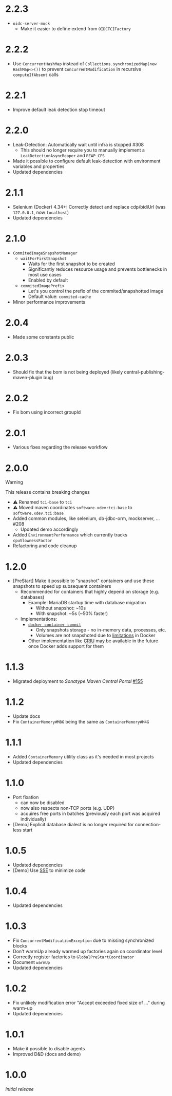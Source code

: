# 2.2.3
* ``oidc-server-mock``
  * Make it easier to define extend from ``OIDCTCIFactory``

# 2.2.2
* Use ``ConcurrentHashMap`` instead of ``Collections.synchronizedMap(new HashMap<>())`` to prevent ``ConcurrentModification`` in recursive ``computeIfAbsent`` calls

# 2.2.1
* Improve default leak detection stop timeout

# 2.2.0
* Leak-Detection: Automatically wait until infra is stopped #308
  * This should no longer require you to manually implement a ``LeakDetectionAsyncReaper`` and ``REAP_CFS``
* Made it possible to configure default leak-detection with environment variables and properties
* Updated dependencies

# 2.1.1
* Selenium (Docker) 4.34+: Correctly detect and replace cdp/bidiUrl (was ``127.0.0.1``, now ``localhost``)
* Updated dependencies

# 2.1.0
* ``CommitedImageSnapshotManager``
  * ``waitForFirstSnapshot``
    * Waits for the first snapshot to be created
    * Significantly reduces resource usage and prevents bottlenecks in most use cases
    * Enabled by default
  * ``commitedImagePrefix``
    * Let's you control the prefix of the commited/snapshotted image
    * Default value: ``commited-cache``
* Minor performance improvements

# 2.0.4
* Made some constants public

# 2.0.3
* Should fix that the bom is not being deployed (likely central-publishing-maven-plugin bug)

# 2.0.2
* Fix bom using incorrect groupId

# 2.0.1
* Various fixes regarding the release workflow

# 2.0.0
> [!WARNING]
> This release contains breaking changes

* ⚠ Renamed ``tci-base`` to ``tci``
* ⚠ Moved maven coordinates ``software.xdev:tci-base`` to ``software.xdev.tci:base``
* Added common modules, like selenium, db-jdbc-orm, mockserver, ... #208
  * Updated demo accordingly
* Added ``EnvironmentPerformance`` which currently tracks ``cpuSlownessFactor``
* Refactoring and code cleanup

# 1.2.0
* [PreStart] Make it possible to "snapshot" containers and use these snapshots to speed up subsequent containers
    * Recommended for containers that highly depend on storage (e.g. databases)
        * Example: MariaDB startup time with database migration
            * Without snapshot: ~10s
            * With snapshot: ~5s (~50% faster)
    * Implementations:
        * [``docker container commit``](https://docs.docker.com/reference/cli/docker/container/commit/)
            * Only snapshots storage - no in-memory data, processes, etc.
            * Volumes are not snapshoted due to [limitations](https://github.com/moby/moby/issues/43190) in Docker
        * Other implementation like [CRIU](https://criu.org) may be available in the future once Docker adds support for them

# 1.1.3
* Migrated deployment to _Sonatype Maven Central Portal_ [#155](https://github.com/xdev-software/standard-maven-template/issues/155)

# 1.1.2
* Update docs
* Fix ``ContainerMemory#M8G`` being the same as ``ContainerMemory#M4G``

# 1.1.1
* Added ``ContainerMemory`` utility class as it's needed in most projects
* Updated dependencies

# 1.1.0
* Port fixation 
    * can now be disabled
    * now also respects non-TCP ports (e.g. UDP)
    * acquires free ports in batches (previously each port was acquired individually)
* [Demo] Explicit database dialect is no longer required for connection-less start

# 1.0.5
* Updated dependencies
* [Demo] Use [SSE](https://github.com/xdev-software/spring-security-extras) to minimize code

# 1.0.4
* Updated dependencies

# 1.0.3
* Fix ``ConcurrentModificationException`` due to missing synchronized blocks
* Don't warmUp already warmed up factories again on coordinator level
* Correctly register factories to ``GlobalPreStartCoordinator``
* Document ``warmUp``
* Updated dependencies

# 1.0.2
* Fix unlikely modification error "Accept exceeded fixed size of ..." during warm-up
* Updated dependencies

# 1.0.1 
* Make it possible to disable agents
* Improved D&D (docs and demo)

# 1.0.0
_Initial release_

